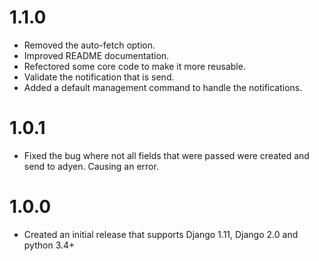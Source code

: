 # 1.1.0

- Removed the auto-fetch option.
- Improved README documentation.
- Refectored some core code to make it more reusable.
- Validate the notification that is send.
- Added a default management command to handle the notifications.

# 1.0.1

- Fixed the bug where not all fields that were passed were created and send to adyen. Causing an error.

# 1.0.0

- Created an initial release that supports Django 1.11, Django 2.0 and python 3.4+
